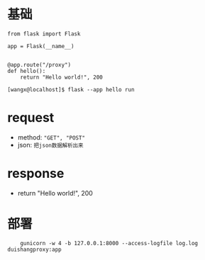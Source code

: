 # 基础
```
from flask import Flask

app = Flask(__name__)


@app.route("/proxy")
def hello():
    return "Hello world!", 200
```

```
[wangx@localhost]$ flask --app hello run
```

# request
* method: `"GET", "POST"`
* json: `把json数据解析出来`


# response
* return "Hello world!", 200


# 部署
```
    gunicorn -w 4 -b 127.0.0.1:8000 --access-logfile log.log duishangproxy:app
```
